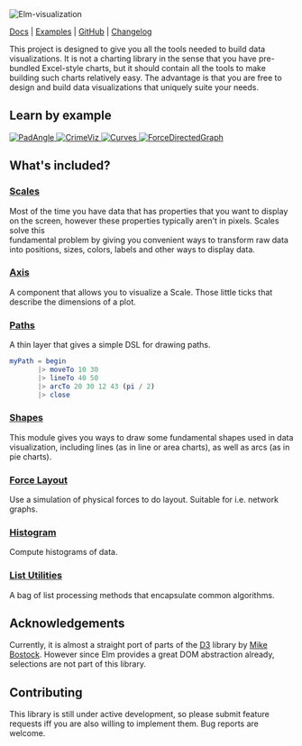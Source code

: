 <img src="http://code.gampleman.eu/elm-visualization/misc/Logo@2x.png" alt="Elm-visualization" style="max-width: 100%" />


[Docs](http://package.elm-lang.org/packages/gampleman/elm-visualization/latest/) | [Examples](http://code.gampleman.eu/elm-visualization/) | [GitHub](https://github.com/gampleman/elm-visualization) | [Changelog](https://github.com/gampleman/elm-visualization/releases)

This project is designed to give you all the tools needed to build data visualizations.
It is not a charting library in the sense that you have pre-bundled Excel-style
charts, but it should contain all the tools to make building such charts relatively
easy. The advantage is that you are free to design and build data visualizations
that uniquely suite your needs.

## Learn by example

[![PadAngle](http://code.gampleman.eu/elm-visualization/PadAngle/preview.png)  ![CrimeViz](http://code.gampleman.eu/elm-visualization/CrimeViz/preview.png) ![Curves](http://code.gampleman.eu/elm-visualization/Curves/preview.png) ![ForceDirectedGraph](http://code.gampleman.eu/elm-visualization/ForceDirectedGraph/preview.png)](http://code.gampleman.eu/elm-visualization/)

## What's included?

### [Scales](http://package.elm-lang.org/packages/gampleman/elm-visualization/latest/Visualization-Scale)

Most of the time you have data that has properties that you want to display on the
screen, however these properties typically aren't in pixels. Scales solve this \
fundamental problem by giving you convenient ways to transform raw data into positions,
sizes, colors, labels and other ways to display data.

### [Axis](http://package.elm-lang.org/packages/gampleman/elm-visualization/latest/Visualization-Axis)

A component that allows you to visualize a Scale. Those little ticks that describe
the dimensions of a plot.

### [Paths](http://package.elm-lang.org/packages/gampleman/elm-visualization/latest/Visualization-Path)

A thin layer that gives a simple DSL for drawing paths.

~~~elm
myPath = begin
       |> moveTo 10 30
       |> lineTo 40 50
       |> arcTo 20 30 12 43 (pi / 2)
       |> close
~~~

### [Shapes](http://package.elm-lang.org/packages/gampleman/elm-visualization/latest/Visualization-Shape)

This module gives you ways to draw some fundamental shapes used in data visualization, including lines (as in line or area charts),
as well as arcs (as in pie charts).

### [Force Layout](http://package.elm-lang.org/packages/gampleman/elm-visualization/latest/Visualization-Force)

Use a simulation of physical forces to do layout. Suitable for i.e. network graphs.

### [Histogram](http://package.elm-lang.org/packages/gampleman/elm-visualization/latest/Visualization-Histogram)

Compute histograms of data.

### [List Utilities](http://package.elm-lang.org/packages/gampleman/elm-visualization/latest/Visualization-List)

A bag of list processing methods that encapsulate common algorithms.

## Acknowledgements

Currently, it is almost a straight port of parts of the [D3](https://github.com/d3/d3) library
by [Mike Bostock](https://bost.ocks.org/mike/). However since Elm provides a
great DOM abstraction already, selections are not part of this library.

## Contributing

This library is still under active development, so please submit feature requests
iff you are also willing to implement them. Bug reports are welcome.

